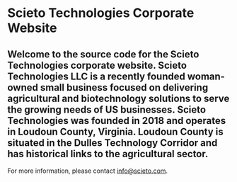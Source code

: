 # Scieto Technologies Corporate Website

## Welcome to the source code for the Scieto Technologies corporate website. Scieto Technologies LLC is a recently founded woman-owned small business focused on delivering agricultural and biotechnology solutions to serve the growing needs of US businesses. Scieto Technologies was founded in 2018 and operates in Loudoun County, Virginia. Loudoun County is situated in the Dulles Technology Corridor and has historical links to the agricultural sector.

For more information, please contact info@scieto.com.
